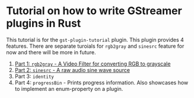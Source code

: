 # Tutorial on how to write GStreamer plugins in Rust

This tutorial is for the `gst-plugin-tutorial` plugin. This plugin provides 4 features. There are separate turoials for `rgb2gray` and `sinesrc` feature for now and there will be more in future.

1. [Part 1: `rgb2gray` - A Video Filter for converting RGB to grayscale](tutorial-1.md)
2. [Part 2: `sinesrc` - A raw audio sine wave source](tutorial-2.md)
3. Part 3: `identity` 
4. Part 4: `progressBin` - Prints progress information. Also showcases how to implement an enum-property on a plugin.

